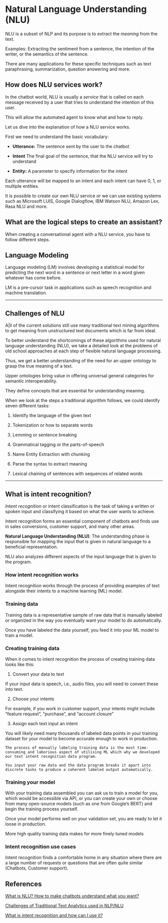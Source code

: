 # Natural Language Understanding (NLU)

NLU is a subset of NLP and its purpose is to extract the _meaning_ from the text. 

Examples: Extracting the sentiment from a sentence, the intention of the writer, or the semantics of the sentence. 

There are many applications for these specific techniques such as text paraphrasing, summarization, question answering and more. 


## How does NLU services work?

In the chatbot world, NLU is usually a _service_ that is called on each message received by a user that tries to understand the intention of this user. 

This will allow the automated agent to know what and how to reply. 

Let us dive into the explanation of how a NLU service works. 

First we need to understand the basic vocabulary:

- **Utterance:** The sentence sent by the user to the chatbot

- **Intent** The final goal of the sentence, that the NLU service will try to understand

- **Entity:** A parameter to specify information for the intent

Each utterance will be mapped to an intent and each intent can have 0, 1, or multiple entities. 

It is possible to create our own NLU service or we can use existing systems such as Microsoft LUIS, Google Dialogflow, IBM Watson NLU, Amazon Lex, Rasa NLU and more.

## What are the logical steps to create an assistant?

When creating a conversational agent with a NLU service, you have to follow different steps.

## Language Modeling

Language modeling (LM) involves developing a statistical model for predicting the next word in a sentence or next letter in a word given whatever has come before. 

LM is a pre-cursor task in applications such as speech recognition and machine translation.



----------


## Challenges of NLU

A|ll of the current solutions still use many traditional text mining algorithms to get meaning from unstructured text documents which is far from ideal.

To better understand the shortcomings of these algorithms used for natural language understanding (NLU), we take a detailed look at the problems of old school approaches at each step of flexible natural language processing. 

Thus, we get a better understanding of the need for an upper ontology to grasp the true meaning of a text. 

Upper ontologies bring value in offering universal general categories for semantic interoperability. 

They define concepts that are essential for understanding meaning.

When we look at the steps a traditional algorithm follows, we could identify seven different tasks:

1. Identify the language of the given text

2. Tokenization or how to separate words

3. Lemming or sentence breaking

4. Grammatical tagging or the parts-of-speech

5. Name Entity Extraction with chunking

6. Parse the syntax to extract meaning

7. Lexical chaining of sentences with sequences of related words


----------



## What is intent recognition?

_Intent recognition_ or intent classification is the task of taking a written or spoken input and classifying it based on what the user wants to achieve. 

Intent recognition forms an essential component of chatbots and finds use in sales conversions, customer support, and many other areas.

**Natural Language Understanding (NLU)**: The understanding phase is responsible for mapping the input that is given in natural language to a beneficial representation. 

NLU also analyzes different aspects of the input language that is given to the program.

### How intent recognition works

Intent recognition works through the process of providing examples of text alongside their intents to a machine learning (ML) model.

### Training data

Training data is a representative sample of raw data that is manually labeled or organized in the way you eventually want your model to do automatically. 

Once you have labeled the data yourself, you feed it into your ML model to train a model.

### Creating training data

When it comes to intent recognition the process of creating training data looks like this:

1. Convert your data to text

  If your input data is speech, i.e., audio files, you will need to convert these into text.

2. Choose your intents

  For example, if you work in customer support, your intents might include “feature request”, “purchase”, and “account closure”

3. Assign each text input an intent

  You will likely need many thousands of labeled data points in your training dataset for your model to become accurate enough to work in production.

    The process of manually labeling training data is the most time-consuming and laborious aspect of utilising ML which why we developed our text intent recognition data program. 
    
    You input your raw data and the data program breaks it apart into discrete tasks to produce a coherent labeled output automatically. 
    
### Training your model

With your training data assembled you can ask us to train a model for you, which would be accessible via API, or you can create your own or choose from many open-source models (such as one from Google’s BERT) and begin the training process yourself. 

Once your model performs well on your validation set, you are ready to let it loose in production.

More high quality training data makes for more finely tuned models

### Intent recognition use cases

Intent recognition finds a comfortable home in any situation where there are a large number of requests or questions that are often quite similar (Chatbots, Customer support). 



## References

[What is NLU? How to make chatbots understand what you want?](https://medium.com/empathic-labs/what-is-nlu-how-to-make-chatbots-understand-what-you-want-cecafff7aa7b)

[Challenges of Traditional Text Analytics used in NLP/NLU](https://constkogan.medium.com/challenges-of-traditional-text-analytics-used-in-nlp-nlu-b79904f9f9a9)

[What is intent recognition and how can I use it?](https://medium.com/mysuperai/what-is-intent-recognition-and-how-can-i-use-it-9ceb35055c4f)

